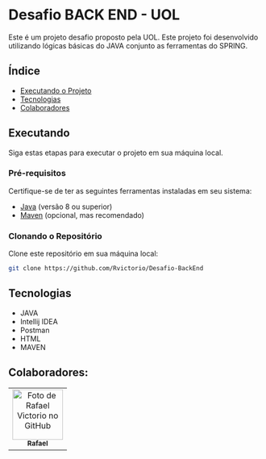 # Desafio BACK END - UOL

Este é um projeto desafio proposto pela UOL. 
Este projeto foi desenvolvido utilizando lógicas básicas do JAVA conjunto as ferramentas do SPRING.


## Índice

- [Executando o Projeto](#executando)
- [Tecnologias](#tecnologias)
- [Colaboradores](#colaboradores)


## Executando

Siga estas etapas para executar o projeto em sua máquina local.

### Pré-requisitos

Certifique-se de ter as seguintes ferramentas instaladas em seu sistema:

- [Java](https://www.oracle.com/java/) (versão 8 ou superior)
- [Maven](https://maven.apache.org/) (opcional, mas recomendado)

### Clonando o Repositório

Clone este repositório em sua máquina local:

```bash
git clone https://github.com/Rvictorio/Desafio-BackEnd
```

## Tecnologias 
* JAVA
* Intellij IDEA
* Postman
* HTML
* MAVEN
  
## Colaboradores:
<table>
  <tr>
    <td align="center">
      <a href="http://github.com/rvictorio">
        <img src="https://avatars.githubusercontent.com/rvictorio" width="100px;" alt="Foto de Rafael Victorio no GitHub"/><br>
        <sub>
          <b>Rafael</b>
        </sub>
      </a>
    </td>
  </tr>
</table>
